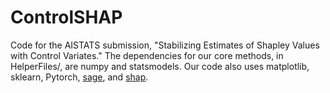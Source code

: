 # ControlSHAP

Code for the AISTATS submission, "Stabilizing Estimates of Shapley Values with Control Variates." The dependencies for our core methods, in HelperFiles/, are numpy and statsmodels. Our code also uses matplotlib, sklearn, Pytorch, [sage](https://github.com/iancovert/sage/), and [shap](https://github.com/shap/shap).

